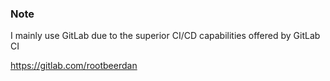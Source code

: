 ### Note

I mainly use GitLab due to the superior CI/CD capabilities offered by GitLab CI

https://gitlab.com/rootbeerdan
